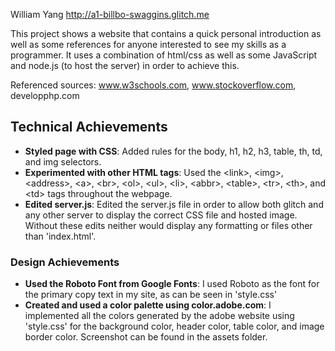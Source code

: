 William Yang
http://a1-billbo-swaggins.glitch.me

This project shows a website that contains a quick personal introduction as well as some references for anyone interested to see my skills as a programmer. It uses a combination of html/css as well as some JavaScript and node.js (to host the server) in order to achieve this.

Referenced sources: www.w3schools.com, www.stockoverflow.com, developphp.com

## Technical Achievements
- **Styled page with CSS**: Added rules for the body, h1, h2, h3, table, th, td, and img selectors.
- **Experimented with other HTML tags**: Used the \<link\>, \<img\>, <address\>, \<a\>, \<br\>, \<ol\>, \<ul\>, \<li\>, \<abbr\>, \<table\>, \<tr\>, \<th\>, and \<td\> tags throughout the webpage.
- **Edited server.js**: Edited the server.js file in order to allow both glitch and any other server to display the correct CSS file and hosted image. Without these edits neither would display any formatting or files other than 'index.html'.

### Design Achievements
- **Used the Roboto Font from Google Fonts**: I used Roboto as the font for the primary copy text in my site, as can be seen in 'style.css'
- **Created and used a color palette using color.adobe.com**: I implemented all the colors generated by the adobe website using 'style.css' for the background color, header color, table color, and image border color. Screenshot can be found in the assets folder.


